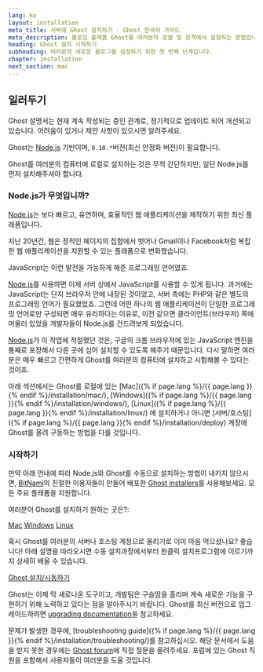 ```yaml
---
lang: ko
layout: installation
meta_title: 서버에 Ghost 설치하기 - Ghost 한국어 가이드
meta_description: 블로깅 플래폼 Ghost를 여러분의 로컬 및 원격에서 설정하는 방법입니다.
heading: Ghost 설치 시작하기
subheading: 여러분의 새로운 블로그를 설정하기 위한 첫 번째 단계입니다.
chapter: installation
next_section: mac
---
```


## 일러두기 <a id="overview"></a>

Ghost 설명서는 현재 계속 작성되는 중인 관계로, 정기적으로 업데이트 되어 개선되고 있습니다. 어려움이 있거나 제안 사항이 있으시면 알려주세요.

Ghost는 [Node.js](http://nodejs.org) 기반이며, `0.10.*`버전(최신 안정화 버전)이 필요합니다.

Ghost를 여러분의 컴퓨터에 로컬로 설치하는 것은 무척 간단하지만, 일단 Node.js를 먼저 설치해주셔야 합니다. 

### Node.js가 무엇입니까?

[Node.js](http://nodejs.org)는 보다 빠르고, 유연하며, 효율적인 웹 애플리케이션을 제작하기 위한 최신 플래폼입니다. 

지난 20년간, 웹은 정적인 페이지의 집합에서 벗어나 Gmail이나 Facebook처럼 복잡한 웹 애플리케이션을 지원할 수 있는 플래폼으로 변화했습니다. 

JavaScript는 이런 발전을 가능하게 해준 프로그래밍 언어였죠.

[Node.js](http://nodejs.org)를 사용하면 이제 서버 상에서 JavaScript를 사용할 수 있게 됩니다. 과거에는 JavaScript는 단지 브라우저 안에 내장된 것이었고, 서버 측에는 PHP와 같은 별도의 프로그래밍 언어가 필요했었죠. 그런데 어떤 하나의 웹 애플리케이션이 단일한 프로그래밍 언어로만 구성되면 매우 유리하다는 이유로, 이전 같으면 클라이언트(브라우저) 쪽에 머물러 있었을 개발자들이 Node.js를 건드려보게 되었습니다.

[Node.js](http://nodejs.org)가 이 작업에 적절했던 것은, 구글의 크롬 브라우저에 있는 JavaScript 엔진을 통째로 포장해서 다른 곳에 심어 설치할 수 있도록 해주기 때문입니다. 다시 말하면 여러분은 매우 빠르고 간편하게 Ghost를 여러분의 컴퓨터에 설치하고 시험해볼 수 있다는 것이죠.

아래 섹션에서는 Ghost를 로컬에 있는 [Mac]({% if page.lang %}/{{ page.lang }}{% endif %}/installation/mac/),  [Windows]({% if page.lang %}/{{ page.lang }}{% endif %}/installation/windows/), [Linux]({% if page.lang %}/{{ page.lang }}{% endif %}/installation/linux/) 에 설치하거나 아니면 [서버/호스팅]({% if page.lang %}/{{ page.lang }}{% endif %}/installation/deploy) 계정에 Ghost를 올려 구동하는 방법을 다룰 것입니다.

### 시작하기

만약 아래 안내에 따라 Node.js와 Ghost를 수동으로 설치하는 방법이 내키지 않으시면, [BitNami](http://bitnami.com/)의 친절한 이용자들이 만들어 배포한 [Ghost installers](http://bitnami.com/stack/ghost)를 사용해보세요. 모든 주요 플래폼을 지원합니다. 

여러분이 Ghost를 설치하기 원하는 곳은?:

<div class="text-center install-ghost">
    <a href="{% if page.lang %}/{{ page.lang }}{% endif %}/installation/mac/" class="btn btn-success btn-large">Mac</a>
    <a href="{% if page.lang %}/{{ page.lang }}{% endif %}/installation/windows/" class="btn btn-success btn-large">Windows</a>
    <a href="{% if page.lang %}/{{ page.lang }}{% endif %}/installation/linux/" class="btn btn-success btn-large">Linux</a>
</div>

혹시 Ghost를 여러분의 서버나 호스팅 계정으로 올리기로 이미 마음 먹으셨나요? 좋습니다! 아래 설명을 따라오시면 수동 설치과정에서부터 원클릭 설치프로그램에 이르기까지 상세히 배울 수 있습니다. 


<div class="text-center install-ghost">
    <a href="{% if page.lang %}/{{ page.lang }}{% endif %}/installation/deploy/" class="btn btn-success btn-large">Ghost 설치/시동하기</a>
</div>

Ghost는 이제 막 새로나온 도구이고, 개발팀은 구슬땀을 흘리며 계속 새로운 기능을 구현하기 위해 노력하고 있다는 점을 알아주시기 바랍니다. Ghost를 최신 버전으로 업그레이드하려면 [upgrading documentation](/installation/upgrading/)을 참고하세요.

  문제가 발생한 경우에,  [troubleshooting guide]({% if page.lang %}/{{ page.lang }}{% endif %}/installation/troubleshooting/)를 참고하십시오. 해당 문서에서 도움을 받지 못한 경우에는  [Ghost forum](http://ghost.org/forum)에 직접 질문을 올려주세요. 포럼에 있는 Ghost 직원을 포함해서 사용자들이 여러분을 도울 것입니다. 
